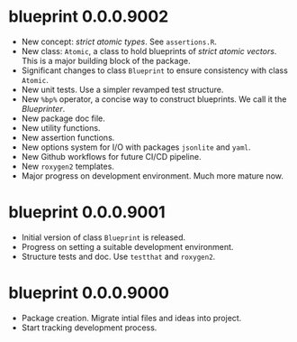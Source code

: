 # blueprint 0.0.0.9002

* New concept: *strict atomic types*. See `assertions.R`.
* New class: `Atomic`, a class to hold blueprints of *strict atomic vectors*.
This is a major building block of the package.
* Significant changes to class `Blueprint` to ensure consistency with class
`Atomic`.
* New unit tests. Use a simpler revamped test structure.
* New `%bp%` operator, a concise way to construct blueprints. We call it the
*Blueprinter*.
* New package doc file.
* New utility functions.
* New assertion functions.
* New options system for I/O with packages `jsonlite` and `yaml`.
* New Github workflows for future CI/CD pipeline.
* New `roxygen2` templates.
* Major progress on development environment. Much more mature now.

# blueprint 0.0.0.9001

* Initial version of class `Blueprint` is released.
* Progress on setting a suitable development environment.
* Structure tests and doc. Use `testthat` and `roxygen2`.

# blueprint 0.0.0.9000

* Package creation. Migrate intial files and ideas into project.
* Start tracking development process.
